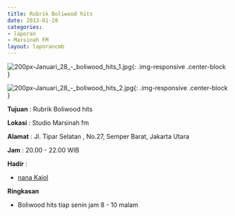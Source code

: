 ```yaml
---
title: Rubrik Boliwood hits 
date: 2013-01-28
categories:
- laporan
- Marsinah FM
layout: laporancmb
---
```



![200px-Januari_28_-_boliwood_hits_1.jpg](/uploads/200px-Januari_28_-_boliwood_hits_1.jpg){: .img-responsive .center-block }

![200px-Januari_28_-_boliwood_hits_2.jpg](/uploads/200px-Januari_28_-_boliwood_hits_2.jpg){: .img-responsive .center-block }


**Tujuan** : Rubrik Boliwood hits 

**Lokasi** : Studio Marsinah fm 

**Alamat** : Jl. Tipar Selatan , No.27, Semper Barat, Jakarta Utara 

**Jam** : 20.00 - 22.00 WIB 

**Hadir** :
* [nana Kajol](http://wiki.ciptamedia.org/wiki/nana_Kajol)

**Ringkasan**  
* Boliwood hits tiap senin jam 8 - 10 malam
